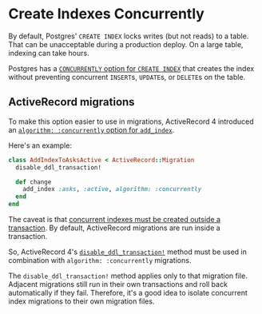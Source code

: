 # Create Indexes Concurrently

By default,
Postgres' `CREATE INDEX` locks writes (but not reads) to a table.
That can be unacceptable during a production deploy.
On a large table, indexing can take hours.

Postgres has a [`CONCURRENTLY` option for `CREATE INDEX`][con]
that creates the index without preventing concurrent
`INSERT`s, `UPDATE`s, or `DELETE`s on the table.

[con]: http://www.postgresql.org/docs/9.2/static/sql-createindex.html

## ActiveRecord migrations

To make this option easier to use in migrations, ActiveRecord 4 introduced an
[`algorithm: :concurrently` option for `add_index`][rails].

[rails]: https://github.com/rails/rails/commit/2d33796457b139a58539c890624591c97354d334

Here's an example:

```ruby
class AddIndexToAsksActive < ActiveRecord::Migration
  disable_ddl_transaction!

  def change
    add_index :asks, :active, algorithm: :concurrently
  end
end
```

The caveat is that
[concurrent indexes must be created outside a transaction][transact].
By default, ActiveRecord migrations are run inside a transaction.

[transact]: http://www.postgresql.org/docs/9.2/static/sql-createindex.html#SQL-CREATEINDEX-CONCURRENTLY

So, ActiveRecord 4's [`disable_ddl_transaction!`][disable] method
must be used in combination with
`algorithm: :concurrently` migrations.

[disable]: https://github.com/rails/rails/commit/b337390889cb4a9f80ed08daf072a043f0e7ddf3

The `disable_ddl_transaction!` method applies only to that migration file.
Adjacent migrations still run in their own transactions
and roll back automatically if they fail.
Therefore, it's a good idea to isolate concurrent index migrations
to their own migration files.
